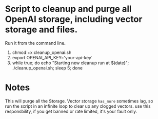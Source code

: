 # Script to cleanup and purge all OpenAI storage, including vector storage and files.

Run it from the command line.

1. chmod +x cleanup_openai.sh
2. export OPENAI_API_KEY='your-api-key'
3. while true; do echo "Starting new cleanup run at $(date)"; ./cleanup_openai.sh; sleep 5; done

# Notes
This will purge all the Storage.
Vector storage `has_more` sometimes lag, so run the script in an infinite loop to clear up any clogged vectors.
use this responsbility, if you get banned or rate limited, it's your fault only.
